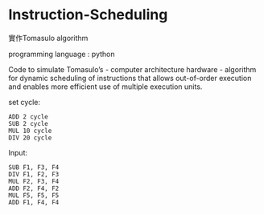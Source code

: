# Instruction-Scheduling

實作Tomasulo algorithm

programming language : python


Code to simulate Tomasulo’s - computer architecture hardware - algorithm for dynamic scheduling of instructions that allows out-of-order execution and enables more efficient use of multiple execution units.

  
set cycle:

    ADD 2 cycle
    SUB 2 cycle
    MUL 10 cycle
    DIV 20 cycle


Input:

    SUB F1, F3, F4
    DIV F1, F2, F3
    MUL F2, F3, F4
    ADD F2, F4, F2
    MUL F5, F5, F5
    ADD F1, F4, F4
    

